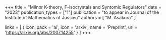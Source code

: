 +++
title = "Milnor K-theory, F-isocrystals and Syntomic Regulators"
date = "2023"
publication_types = ["1"]
publication = "to appear in Journal of the Institute of Mathematics of Jussieu"
authors = [ "M. Asakura" ]

links = [ { icon_pack = 'ai', icon = 'arxiv', name = 'Preprint', url = 'https://arxiv.org/abs/2007.14255' } ]
+++
